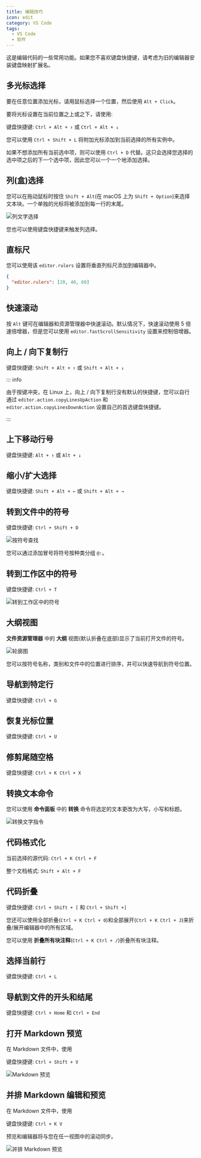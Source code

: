 ```yaml
---
title: 编辑技巧
icon: edit
category: VS Code
tags:
  - VS Code
  - 软件
---
```


这是编辑代码的一些常用功能。如果您不喜欢键盘快捷键，请考虑为旧的编辑器安装键盘映射扩展名。

## 多光标选择

要在任意位置添加光标，请用鼠标选择一个位置，然后使用 `Alt + Click`。

要将光标设置在当前位置之上或之下，请使用:

键盘快捷键: `Ctrl + Alt + ↑` 或 `Ctrl + Alt + ↓`

您可以使用 `Ctrl + Shift + L` 将附加光标添加到当前选择的所有实例中。

如果不想添加所有当前选中项，则可以使用 `Ctrl + D` 代替。这只会选择您选择的选中项之后的下一个选中项，因此您可以一个一个地添加选择。

## 列(盒)选择

您可以在拖动鼠标时按住 `Shift + Alt`(在 macOS 上为 `Shift + Option`)来选择文本块。一个单独的光标将被添加到每一行的末尾。

![列文字选择](./assets/column-select.gif)

您也可以使用键盘快捷键来触发列选择。

## 直标尺

您可以使用该 `editor.rulers` 设置将垂直列标尺添加到编辑器中。

```json
{
  "editor.rulers": [20, 40, 60]
}
```

## 快速滚动

按 `Alt` 键可在编辑器和资源管理器中快速滚动。默认情况下，快速滚动使用 5 倍速倍增器，但是您可以使用 `editor.fastScrollSensitivity` 设置来控制倍增器。

## 向上 / 向下复制行

键盘快捷键: `Shift + Alt + ↑` 或 `Shift + Alt + ↓`

::: info

由于按键冲突，在 Linux 上，向上 / 向下复制行没有默认的快捷键，您可以自行通过 `editor.action.copyLinesUpAction` 和 `editor.action.copyLinesDownAction` 设置自己的首选键盘快捷键。

:::

## 上下移动行号

键盘快捷键: `Alt + ↑` 或 `Alt + ↓`

## 缩小/扩大选择

键盘快捷键: `Shift + Alt + ←` 或 `Shift + Alt + →`

## 转到文件中的符号

键盘快捷键: `Ctrl + Shift + O`

![按符号查找](./assets/goto-file-symbol.png)

您可以通过添加冒号将符号按种类分组 `@:`。

## 转到工作区中的符号

键盘快捷键: `Ctrl + T`

![转到工作区中的符号](./assets/goto-workspace-symbol.png)

## 大纲视图

**文件资源管理器** 中的 **大纲** 视图(默认折叠在底部)显示了当前打开文件的符号。

![轮廓图](./assets/outlilne-view.png)

您可以按符号名称，类别和文件中的位置进行排序，并可以快速导航到符号位置。

## 导航到特定行

键盘快捷键: `Ctrl + G`

## 恢复光标位置

键盘快捷键: `Ctrl + U`

## 修剪尾随空格

键盘快捷键: `Ctrl + K Ctrl + X`

## 转换文本命令

您可以使用 **命令面板** 中的 **转换** 命令将选定的文本更改为大写，小写和标题。

![转换文字指令](./assets/transform.png)

## 代码格式化

当前选择的源代码: `Ctrl + K Ctrl + F`

整个文档格式: `Shift + Alt + F`

## 代码折叠

键盘快捷键: `Ctrl + Shift + [` 和 `Ctrl + Shift +]`

您还可以使用全部折叠(`Ctrl + K Ctrl + 0`)和全部展开(`Ctrl + K Ctrl + J`)来折叠/展开编辑器中的所有区域。

您可以使用 **折叠所有块注释**(`Ctrl + K Ctrl + /`)折叠所有块注释。

## 选择当前行

键盘快捷键: `Ctrl + L`

## 导航到文件的开头和结尾

键盘快捷键: `Ctrl + Home` 和 `Ctrl + End`

## 打开 Markdown 预览

在 Markdown 文件中，使用

键盘快捷键: `Ctrl + Shift + V`

![Markdown 预览](./assets/markdown-preview.png)

## 并排 Markdown 编辑和预览

在 Markdown 文件中，使用

键盘快捷键: `Ctrl + K V`

预览和编辑器将与您在任一视图中的滚动同步。

![并排 Markdown 预览](./assets/markdown-side-preview.png)
